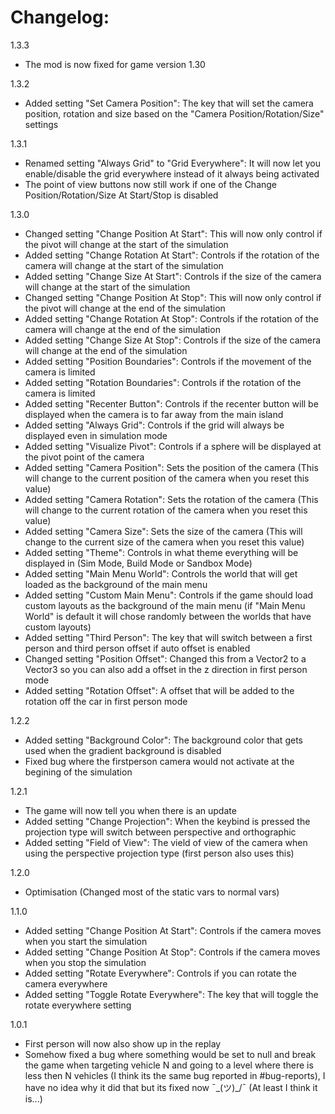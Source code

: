 # Changelog:

1.3.3
- The mod is now fixed for game version 1.30

1.3.2
- Added setting "Set Camera Position": The key that will set the camera position, rotation and size based on the "Camera Position/Rotation/Size" settings

1.3.1
- Renamed setting "Always Grid" to "Grid Everywhere": It will now let you enable/disable the grid everywhere instead of it always being activated
- The point of view buttons now still work if one of the Change Position/Rotation/Size At Start/Stop is disabled

1.3.0
- Changed setting "Change Position At Start": This will now only control if the pivot will change at the start of the simulation
- Added setting "Change Rotation At Start": Controls if the rotation of the camera will change at the start of the simulation
- Added setting "Change Size At Start": Controls if the size of the camera will change at the start of the simulation
- Changed setting "Change Position At Stop": This will now only control if the pivot will change at the end of the simulation
- Added setting "Change Rotation At Stop": Controls if the rotation of the camera will change at the end of the simulation
- Added setting "Change Size At Stop": Controls if the size of the camera will change at the end of the simulation
- Added setting "Position Boundaries": Controls if the movement of the camera is limited
- Added setting "Rotation Boundaries": Controls if the rotation of the camera is limited
- Added setting "Recenter Button": Controls if the recenter button will be displayed when the camera is to far away from the main island
- Added setting "Always Grid": Controls if the grid will always be displayed even in simulation mode
- Added setting "Visualize Pivot": Controls if a sphere will be displayed at the pivot point of the camera
- Added setting "Camera Position": Sets the position of the camera (This will change to the current position of the camera when you reset this value)
- Added setting "Camera Rotation": Sets the rotation of the camera (This will change to the current rotation of the camera when you reset this value)
- Added setting "Camera Size": Sets the size of the camera (This will change to the current size of the camera when you reset this value)
- Added setting "Theme": Controls in what theme everything will be displayed in (Sim Mode, Build Mode or Sandbox Mode)
- Added setting "Main Menu World": Controls the world that will get loaded as the background of the main menu
- Added setting "Custom Main Menu": Controls if the game should load custom layouts as the background of the main menu (if "Main Menu World" is default it will chose randomly between the worlds that have custom layouts)
- Added setting "Third Person": The key that will switch between a first person and third person offset if auto offset is enabled
- Changed setting "Position Offset": Changed this from a Vector2 to a Vector3 so you can also add a offset in the z direction in first person mode
- Added setting "Rotation Offset": A offset that will be added to the rotation off the car in first person mode

1.2.2
- Added setting "Background Color": The background color that gets used when the gradient background is disabled
- Fixed bug where the firstperson camera would not activate at the begining of the simulation

1.2.1
- The game will now tell you when there is an update
- Added setting "Change Projection": When the keybind is pressed the projection type will switch between perspective and orthographic
- Added setting "Field of View": The vield of view of the camera when using the perspective projection type (first person also uses this)

1.2.0
- Optimisation (Changed most of the static vars to normal vars)

1.1.0
- Added setting "Change Position At Start": Controls if the camera moves when you start the simulation
- Added setting "Change Position At Stop": Controls if the camera moves when you stop the simulation
- Added setting "Rotate Everywhere": Controls if you can rotate the camera everywhere
- Added setting "Toggle Rotate Everywhere": The key that will toggle the rotate everywhere setting

1.0.1
- First person will now also show up in the replay
- Somehow fixed a bug where something would be set to null and break the game when targeting vehicle N and going to a level where there is less then N vehicles (I think its the same bug reported in #bug-reports), I have no idea why it did that but its fixed now ¯\_(ツ)_/¯ (At least I think it is...)